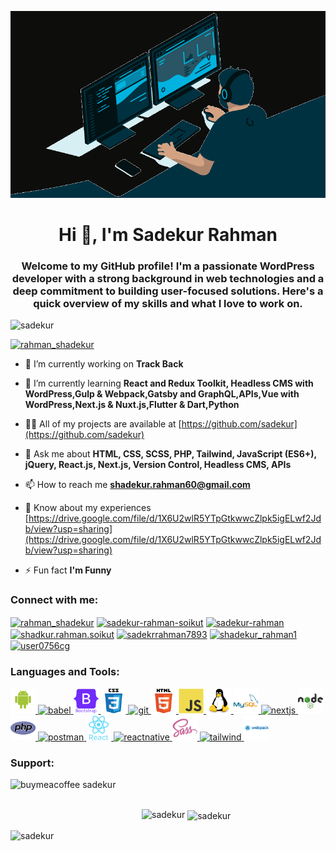 
![MasterHead](https://raw.githubusercontent.com/Potential17/Potential17/master/user%20(2).gif)
<h1 align="center">Hi 👋, I'm Sadekur Rahman</h1>
<h3 align="center">Welcome to my GitHub profile! I'm a passionate WordPress developer with a strong background in web technologies and a deep commitment to building user-focused solutions. Here's a quick overview of my skills and what I love to work on.</h3>
<p align="left"> <img src="https://komarev.com/ghpvc/?username=sadekur&label=Profile%20views&color=0e75b6&style=flat" alt="sadekur" /> </p>

<p align="left"> <a href="https://twitter.com/rahman_shadekur" target="blank"><img src="https://img.shields.io/twitter/follow/rahman_shadekur?logo=twitter&style=for-the-badge" alt="rahman_shadekur" /></a> </p>

- 🔭 I’m currently working on **Track Back**

- 🌱 I’m currently learning **React and Redux Toolkit, Headless CMS with WordPress,Gulp & Webpack,Gatsby and GraphQL,APIs,Vue with WordPress,Next.js & Nuxt.js,Flutter & Dart,Python**

- 👨‍💻 All of my projects are available at [https://github.com/sadekur](https://github.com/sadekur)

- 💬 Ask me about **HTML, CSS, SCSS, PHP, Tailwind, JavaScript (ES6+), jQuery, React.js, Next.js, Version Control, Headless CMS, APIs**

- 📫 How to reach me **shadekur.rahman60@gmail.com**

- 📄 Know about my experiences [https://drive.google.com/file/d/1X6U2wlR5YTpGtkwwcZlpk5igELwf2Jdb/view?usp=sharing](https://drive.google.com/file/d/1X6U2wlR5YTpGtkwwcZlpk5igELwf2Jdb/view?usp=sharing)

- ⚡ Fun fact **I'm Funny**

<h3 align="left">Connect with me:</h3>
<p align="left">
<a href="https://twitter.com/rahman_shadekur" target="blank"><img align="center" src="https://raw.githubusercontent.com/rahuldkjain/github-profile-readme-generator/master/src/images/icons/Social/twitter.svg" alt="rahman_shadekur" height="30" width="40" /></a>
<a href="https://linkedin.com/in/sadekur-rahman-soikut" target="blank"><img align="center" src="https://raw.githubusercontent.com/rahuldkjain/github-profile-readme-generator/master/src/images/icons/Social/linked-in-alt.svg" alt="sadekur-rahman-soikut" height="30" width="40" /></a>
<a href="https://stackoverflow.com/users/sadekur-rahman" target="blank"><img align="center" src="https://raw.githubusercontent.com/rahuldkjain/github-profile-readme-generator/master/src/images/icons/Social/stack-overflow.svg" alt="sadekur-rahman" height="30" width="40" /></a>
<a href="https://fb.com/shadkur.rahman.soikut" target="blank"><img align="center" src="https://raw.githubusercontent.com/rahuldkjain/github-profile-readme-generator/master/src/images/icons/Social/facebook.svg" alt="shadkur.rahman.soikut" height="30" width="40" /></a>
<a href="https://www.youtube.com/c/sadekrrahman7893" target="blank"><img align="center" src="https://raw.githubusercontent.com/rahuldkjain/github-profile-readme-generator/master/src/images/icons/Social/youtube.svg" alt="sadekrrahman7893" height="30" width="40" /></a>
<a href="https://www.hackerrank.com/shadekur_rahman1" target="blank"><img align="center" src="https://raw.githubusercontent.com/rahuldkjain/github-profile-readme-generator/master/src/images/icons/Social/hackerrank.svg" alt="shadekur_rahman1" height="30" width="40" /></a>
<a href="https://www.leetcode.com/user0756cg" target="blank"><img align="center" src="https://raw.githubusercontent.com/rahuldkjain/github-profile-readme-generator/master/src/images/icons/Social/leet-code.svg" alt="user0756cg" height="30" width="40" /></a>
</p>

<h3 align="left">Languages and Tools:</h3>
<p align="left"> <a href="https://developer.android.com" target="_blank" rel="noreferrer"> <img src="https://raw.githubusercontent.com/devicons/devicon/master/icons/android/android-original-wordmark.svg" alt="android" width="40" height="40"/> </a> <a href="https://babeljs.io/" target="_blank" rel="noreferrer"> <img src="https://www.vectorlogo.zone/logos/babeljs/babeljs-icon.svg" alt="babel" width="40" height="40"/> </a> <a href="https://getbootstrap.com" target="_blank" rel="noreferrer"> <img src="https://raw.githubusercontent.com/devicons/devicon/master/icons/bootstrap/bootstrap-plain-wordmark.svg" alt="bootstrap" width="40" height="40"/> </a> <a href="https://www.w3schools.com/css/" target="_blank" rel="noreferrer"> <img src="https://raw.githubusercontent.com/devicons/devicon/master/icons/css3/css3-original-wordmark.svg" alt="css3" width="40" height="40"/> </a> <a href="https://git-scm.com/" target="_blank" rel="noreferrer"> <img src="https://www.vectorlogo.zone/logos/git-scm/git-scm-icon.svg" alt="git" width="40" height="40"/> </a> <a href="https://www.w3.org/html/" target="_blank" rel="noreferrer"> <img src="https://raw.githubusercontent.com/devicons/devicon/master/icons/html5/html5-original-wordmark.svg" alt="html5" width="40" height="40"/> </a> <a href="https://developer.mozilla.org/en-US/docs/Web/JavaScript" target="_blank" rel="noreferrer"> <img src="https://raw.githubusercontent.com/devicons/devicon/master/icons/javascript/javascript-original.svg" alt="javascript" width="40" height="40"/> </a> <a href="https://www.linux.org/" target="_blank" rel="noreferrer"> <img src="https://raw.githubusercontent.com/devicons/devicon/master/icons/linux/linux-original.svg" alt="linux" width="40" height="40"/> </a> <a href="https://www.mysql.com/" target="_blank" rel="noreferrer"> <img src="https://raw.githubusercontent.com/devicons/devicon/master/icons/mysql/mysql-original-wordmark.svg" alt="mysql" width="40" height="40"/> </a> <a href="https://nextjs.org/" target="_blank" rel="noreferrer"> <img src="https://cdn.worldvectorlogo.com/logos/nextjs-2.svg" alt="nextjs" width="40" height="40"/> </a> <a href="https://nodejs.org" target="_blank" rel="noreferrer"> <img src="https://raw.githubusercontent.com/devicons/devicon/master/icons/nodejs/nodejs-original-wordmark.svg" alt="nodejs" width="40" height="40"/> </a> <a href="https://www.php.net" target="_blank" rel="noreferrer"> <img src="https://raw.githubusercontent.com/devicons/devicon/master/icons/php/php-original.svg" alt="php" width="40" height="40"/> </a> <a href="https://postman.com" target="_blank" rel="noreferrer"> <img src="https://www.vectorlogo.zone/logos/getpostman/getpostman-icon.svg" alt="postman" width="40" height="40"/> </a> <a href="https://reactjs.org/" target="_blank" rel="noreferrer"> <img src="https://raw.githubusercontent.com/devicons/devicon/master/icons/react/react-original-wordmark.svg" alt="react" width="40" height="40"/> </a> <a href="https://reactnative.dev/" target="_blank" rel="noreferrer"> <img src="https://reactnative.dev/img/header_logo.svg" alt="reactnative" width="40" height="40"/> </a> <a href="https://sass-lang.com" target="_blank" rel="noreferrer"> <img src="https://raw.githubusercontent.com/devicons/devicon/master/icons/sass/sass-original.svg" alt="sass" width="40" height="40"/> </a> <a href="https://tailwindcss.com/" target="_blank" rel="noreferrer"> <img src="https://www.vectorlogo.zone/logos/tailwindcss/tailwindcss-icon.svg" alt="tailwind" width="40" height="40"/> </a> <a href="https://webpack.js.org" target="_blank" rel="noreferrer"> <img src="https://raw.githubusercontent.com/devicons/devicon/d00d0969292a6569d45b06d3f350f463a0107b0d/icons/webpack/webpack-original-wordmark.svg" alt="webpack" width="40" height="40"/> </a> </p>

<h3 align="left">Support:</h3>
<p><a href="https://www.buymeacoffee.com/buymeacoffee sadekur"> <img align="left" src="https://cdn.buymeacoffee.com/buttons/v2/default-yellow.png" height="50" width="210" alt="buymeacoffee sadekur" /></a></p><br><br>

<p><img align="left" src="https://github-readme-stats.vercel.app/api/top-langs?username=sadekur&show_icons=true&locale=en&layout=compact" alt="sadekur" /></p>

<p>&nbsp;<img align="center" src="https://github-readme-stats.vercel.app/api?username=sadekur&show_icons=true&locale=en" alt="sadekur" /></p>

<p><img align="center" src="https://github-readme-streak-stats.herokuapp.com/?user=sadekur&" alt="sadekur" /></p>
